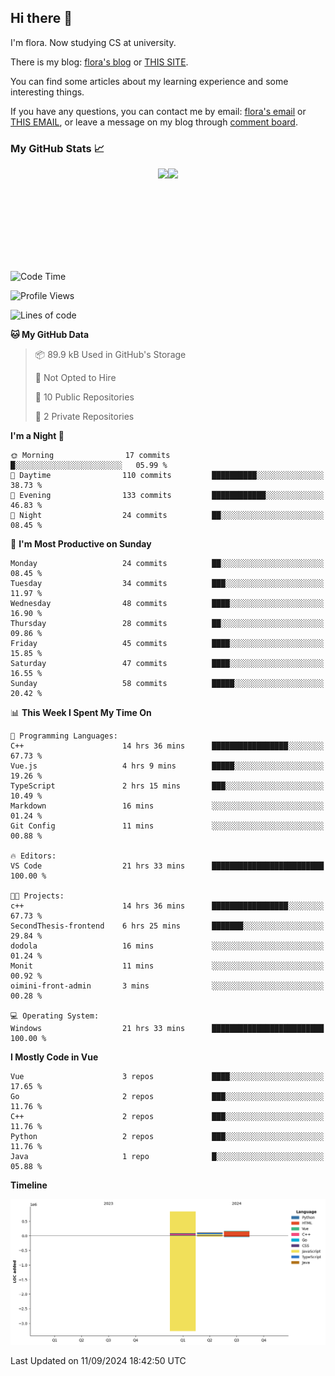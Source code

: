 ## Hi there 👋

I'm flora. Now studying CS at university. 

There is my blog: [flora's blog](https://florae006.github.io/) or [THIS SITE](https://dodolalorc.cn/). 

You can find some articles about my learning experience and some interesting things.

If you have any questions, you can contact me by email: [flora's email](mailto:chenflora124@gmail.com) or [THIS EMAIL](mailto:flora_chen2021@163.com), or leave a message on my blog through [comment board](https://florae006.github.io/comments/).

### My GitHub Stats 📈
<div style="display:flex;flex-direction:row;justify-content:center;">
  <img height="150" class="img" src="https://github-readme-stats.vercel.app/api?username=Florae006&count_private=true&show_icons=true&theme=graywhite&show_owner=true" />
  <img height="150" class="img" src="https://github-readme-stats.vercel.app/api/top-langs/?username=Florae006&layout=compact&theme=graywhite" />
</div>

<!--START_SECTION:waka-->
![Code Time](http://img.shields.io/badge/Code%20Time-253%20hrs%2044%20mins-blue)

![Profile Views](http://img.shields.io/badge/Profile%20Views-0-blue)

![Lines of code](https://img.shields.io/badge/From%20Hello%20World%20I%27ve%20Written-1.1%20million%20lines%20of%20code-blue)

**🐱 My GitHub Data** 

> 📦 89.9 kB Used in GitHub's Storage 
 > 
> 🚫 Not Opted to Hire
 > 
> 📜 10 Public Repositories 
 > 
> 🔑 2 Private Repositories 
 > 
**I'm a Night 🦉** 

```text
🌞 Morning                17 commits          █░░░░░░░░░░░░░░░░░░░░░░░░   05.99 % 
🌆 Daytime                110 commits         ██████████░░░░░░░░░░░░░░░   38.73 % 
🌃 Evening                133 commits         ████████████░░░░░░░░░░░░░   46.83 % 
🌙 Night                  24 commits          ██░░░░░░░░░░░░░░░░░░░░░░░   08.45 % 
```
📅 **I'm Most Productive on Sunday** 

```text
Monday                   24 commits          ██░░░░░░░░░░░░░░░░░░░░░░░   08.45 % 
Tuesday                  34 commits          ███░░░░░░░░░░░░░░░░░░░░░░   11.97 % 
Wednesday                48 commits          ████░░░░░░░░░░░░░░░░░░░░░   16.90 % 
Thursday                 28 commits          ██░░░░░░░░░░░░░░░░░░░░░░░   09.86 % 
Friday                   45 commits          ████░░░░░░░░░░░░░░░░░░░░░   15.85 % 
Saturday                 47 commits          ████░░░░░░░░░░░░░░░░░░░░░   16.55 % 
Sunday                   58 commits          █████░░░░░░░░░░░░░░░░░░░░   20.42 % 
```


📊 **This Week I Spent My Time On** 

```text
💬 Programming Languages: 
C++                      14 hrs 36 mins      █████████████████░░░░░░░░   67.73 % 
Vue.js                   4 hrs 9 mins        █████░░░░░░░░░░░░░░░░░░░░   19.26 % 
TypeScript               2 hrs 15 mins       ███░░░░░░░░░░░░░░░░░░░░░░   10.49 % 
Markdown                 16 mins             ░░░░░░░░░░░░░░░░░░░░░░░░░   01.24 % 
Git Config               11 mins             ░░░░░░░░░░░░░░░░░░░░░░░░░   00.88 % 

🔥 Editors: 
VS Code                  21 hrs 33 mins      █████████████████████████   100.00 % 

🐱‍💻 Projects: 
c++                      14 hrs 36 mins      █████████████████░░░░░░░░   67.73 % 
SecondThesis-frontend    6 hrs 25 mins       ███████░░░░░░░░░░░░░░░░░░   29.84 % 
dodola                   16 mins             ░░░░░░░░░░░░░░░░░░░░░░░░░   01.24 % 
Monit                    11 mins             ░░░░░░░░░░░░░░░░░░░░░░░░░   00.92 % 
oimini-front-admin       3 mins              ░░░░░░░░░░░░░░░░░░░░░░░░░   00.28 % 

💻 Operating System: 
Windows                  21 hrs 33 mins      █████████████████████████   100.00 % 
```

**I Mostly Code in Vue** 

```text
Vue                      3 repos             ████░░░░░░░░░░░░░░░░░░░░░   17.65 % 
Go                       2 repos             ███░░░░░░░░░░░░░░░░░░░░░░   11.76 % 
C++                      2 repos             ███░░░░░░░░░░░░░░░░░░░░░░   11.76 % 
Python                   2 repos             ███░░░░░░░░░░░░░░░░░░░░░░   11.76 % 
Java                     1 repo              █░░░░░░░░░░░░░░░░░░░░░░░░   05.88 % 
```



**Timeline**

![Lines of Code chart](https://raw.githubusercontent.com/Florae006/Florae006/main/assets/bar_graph.png)


 Last Updated on 11/09/2024 18:42:50 UTC
<!--END_SECTION:waka-->

<!--
**Florae006/Florae006** is a ✨ _special_ ✨ repository because its `README.md` (this file) appears on your GitHub profile.

Here are some ideas to get you started:

- 🔭 I’m currently working on ...
- 🌱 I’m currently learning ...
- 👯 I’m looking to collaborate on ...
- 🤔 I’m looking for help with ...
- 💬 Ask me about ...
- 📫 How to reach me: ...
- 😄 Pronouns: ...
- ⚡ Fun fact: ...
  -->
